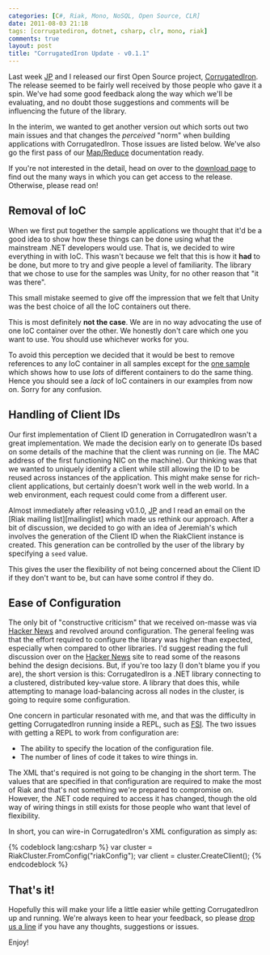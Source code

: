 ```yaml
---
categories: [C#, Riak, Mono, NoSQL, Open Source, CLR]
date: 2011-08-03 21:18
tags: [corrugatediron, dotnet, csharp, clr, mono, riak]
comments: true
layout: post
title: "CorrugatedIron Update - v0.1.1"
---
```

Last week [JP][] and I released our first Open Source project, [CorrugatedIron][]. The release seemed to be fairly well received by those people who gave it a spin. We've had some good feedback along the way which we'll be evaluating, and no doubt those suggestions and comments will be influencing the future of the library.

In the interim, we wanted to get another version out which sorts out two main issues and that changes the _perceived_ "norm" when building applications with CorrugatedIron. Those issues are listed below. We've also go the first pass of our [Map/Reduce][] documentation ready.

If you're not interested in the detail, head on over to the [download page][downloads] to find out the many ways in which you can get access to the release. Otherwise, please read on!

<!--more-->

## Removal of IoC ##

When we first put together the sample applications we thought that it'd be a good idea to show how these things can be done using what the mainstream .NET developers would use. That is, we decided to wire everything in with IoC. This wasn't because we felt that this is how it **had** to be done, but more to try and give people a level of familiarity. The library that we chose to use for the samples was Unity, for no other reason that "it was there".

This small mistake seemed to give off the impression that we felt that Unity was the best choice of all the IoC containers out there.

This is most definitely **not the case**. We are in no way advocating the use of one IoC container over the other. We honestly don't care which one you want to use. You should use whichever works for you.

To avoid this perception we decided that it would be best to remove references to any IoC container in all samples except for the [one sample][IoCSample] which shows how to use _lots_ of different containers to do the same thing. Hence you should see a _lack_ of IoC containers in our examples from now on. Sorry for any confusion.

## Handling of Client IDs ##

Our first implementation of Client ID generation in CorrugatedIron wasn't a great implementation. We made the decision early on to generate IDs based on some details of the machine that the client was running on (ie. The MAC address of the first functioning NIC on the machine). Our thinking was that we wanted to uniquely identify a client while still allowing the ID to be reused across instances of the application. This might make sense for rich-client applications, but certainly doesn't work well in the web world. In a web environment, each request could come from a different user.

Almost immediately after releasing v0.1.0, [JP][] and I read an email on the [Riak mailing list][mailinglist] which made us rethink our approach. After a bit of discussion, we decided to go with an idea of Jeremiah's which involves the generation of the Client ID when the RiakClient instance is created. This generation can be controlled by the user of the library by specifying a `seed` value.

This gives the user the flexibility of not being concerned about the Client ID if they don't want to be, but can have some control if they do.

## Ease of Configuration ##

The only bit of "constructive criticism" that we received on-masse was via [Hacker News][] and revolved around configuration. The general feeling was that the effort required to configure the library was higher than expected, especially when compared to other libraries. I'd suggest reading the full discussion over on the [Hacker News][] site to read some of the reasons behind the design decisions. But, if you're too lazy (I don't blame you if you are), the short version is this: CorrugatedIron is a .NET library connecting to a clustered, distributed key-value store. A library that does this, while attempting to manage load-balancing across all nodes in the cluster, is going to require some configuration.

One concern in particular resonated with me, and that was the difficulty in getting CorrugatedIron running inside a REPL, such as [FSI][]. The two issues with getting a REPL to work from configuration are:

* The ability to specify the location of the configuration file.
* The number of lines of code it takes to wire things in.

The XML that's required is not going to be changing in the short term. The values that are specified in that configuration are required to make the most of Riak and that's not something we're prepared to compromise on. However, the .NET code required to access it has changed, though the old way of wiring things in still exists for those people who want that level of flexibility.

In short, you can wire-in CorrugatedIron's XML configuration as simply as:

{% codeblock lang:csharp %}
var cluster = RiakCluster.FromConfig("riakConfig");
var client = cluster.CreateClient();
{% endcodeblock %}

## That's it! ##

Hopefully this will make your life a little easier while getting CorrugatedIron up and running. We're always keen to hear your feedback, so please [drop us a line][contact] if you have any thoughts, suggestions or issues.

Enjoy!


[contact]: https://github.com/DistributedNonsense/CorrugatedIron "CorrugatedIron @ Github"
[FSI]: http://www.fsharphelp.com/Interactive.aspx "F# interactive"
[Hacker News]: http://news.ycombinator.com/item?id=2799823 "CI on Hacker News"
[Map/Reduce]: http://corrugatediron.org/documentation/MapReduce.html "Map/Reduce"
[Corrugatediron]: http://corrugatediron.org/ "CorrugatedIron"
[JP]: http://facility9.com/ "Jeremiah Peschka"
[v0.1.1]: https://github.com/DistributedNonsense/CorrugatedIron/tree/v0.1.1 "CorrugatedIron v0.1.1"
[downloads]: http://corrugatediron.org/downloads.html "Downloads page"
[IoCSample]: https://github.com/DistributedNonsense/CorrugatedIron.Samples/tree/master/VisualStudio2010/Sample "IoC Sample Project"
